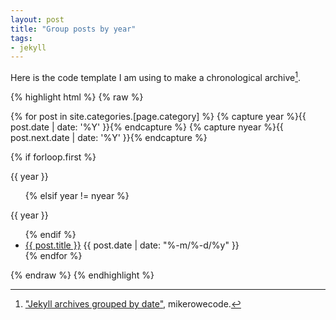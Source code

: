 ```yaml
---
layout: post
title: "Group posts by year"
tags:
- jekyll
---
```


Here is the code template I am using to make a chronological archive[^mik].

{% highlight html %}
{% raw %}

{% for post in site.categories.[page.category] %}
{% capture year %}{{ post.date | date: '%Y' }}{% endcapture %}
{% capture nyear %}{{ post.next.date | date: '%Y' }}{% endcapture %}
	
{% if forloop.first %}
<p>{{ year }}</p><ul>
{% elsif year != nyear %}
</ul><p>{{ year }}</p><ul>
{% endif %}

<li><a href="{{site.baseurl}}{{post.url}}">{{ post.title }}</a>
{{ post.date | date: "%-m/%-d/%y" }}</li>
{% endfor %}
</ul>

{% endraw %}
{% endhighlight %}

[^mik]: ["Jekyll archives grouped by date"](http://mikerowecode.com/2010/08/jekyll_archives_grouped_by_year.html), mikerowecode.